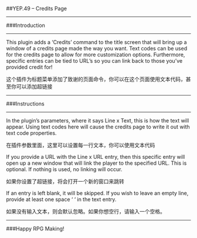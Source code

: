 ##YEP.49 – Credits Page
***
###Introduction
***

This plugin adds a ‘Credits’ command to the title screen that will bring up a window of a credits page made the way you want. Text codes can be used for the credits page to allow for more customization options. Furthermore, specific entries can be tied to URL’s so you can link back to those you’ve provided credit for!

这个插件为标题菜单添加了致谢的页面命令，你可以在这个页面使用文本代码，甚至你可以添加超链接

***
###Instructions
***
In the plugin’s parameters, where it says Line x Text, this is how the text will appear. Using text codes here will cause the credits page to write it out with text code properties.

在插件参数里面，这里可以设置每一行文本，你可以使用文本代码

If you provide a URL with the Line x URL entry, then this specific entry will open up a new window that will link the player to the specified URL. This is optional. If nothing is used, no linking will occur.

如果你设置了超链接，将会打开一个新的窗口来跳转

If an entry is left blank, it will be skipped. If you wish to leave an empty line, provide at least one space ‘ ‘ in the text entry.

如果没有输入文本，则会默认忽略。如果你想空行，请输入一个空格。
***
###Happy RPG Making!